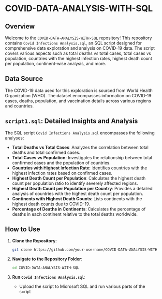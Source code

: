 # COVID-DATA-ANALYSIS-WITH-SQL

## Overview

Welcome to the `COVID-DATA-ANALYSIS-WITH-SQL` repository! This repository contains `Covid Infections Analysis.sql`, an SQL script designed for comprehensive data exploration and analysis on COVID-19 data. The script covers various aspects such as total deaths vs total cases, total cases vs population, countries with the highest infection rates, highest death count per population, continent-wise analysis, and more.

## Data Source

The COVID-19 data used for this exploration is sourced from World Health Organization (WHO). The dataset encompasses information on COVID-19 cases, deaths, population, and vaccination details across various regions and countries.

## `script1.sql`: Detailed Insights and Analysis

The SQL script `Covid Infections Analysis.sql` encompasses the following analyses:

- **Total Deaths vs Total Cases**: Analyzes the correlation between total deaths and total confirmed cases.
- **Total Cases vs Population**: Investigates the relationship between total confirmed cases and the population of countries.
- **Countries with Highest Infection Rate**: Identifies countries with the highest infection rates based on confirmed cases.
- **Highest Death Count per Population**: Calculates the highest death count per population ratio to identify severely affected regions.
- **Highest Death Count per Population per Country**: Provides a detailed analysis of countries with the highest death count per population.
- **Continents with Highest Death Counts**: Lists continents with the highest death counts due to COVID-19.
- **Percentage of Deaths in Continents**: Calculates the percentage of deaths in each continent relative to the total deaths worldwide.

## How to Use

1. **Clone the Repository**: 
   ```bash
   git clone https://github.com/your-username/COVID-DATA-ANALYSIS-WITH-SQL.git
   ```

2. **Navigate to the Repository Folder**:
   ```bash
   cd COVID-DATA-ANALYSIS-WITH-SQL
   ```

3. **Run `Covid Infections Analysis.sql`**: 
   - Upload the script to Microsoft SQL and run various parts of the script
